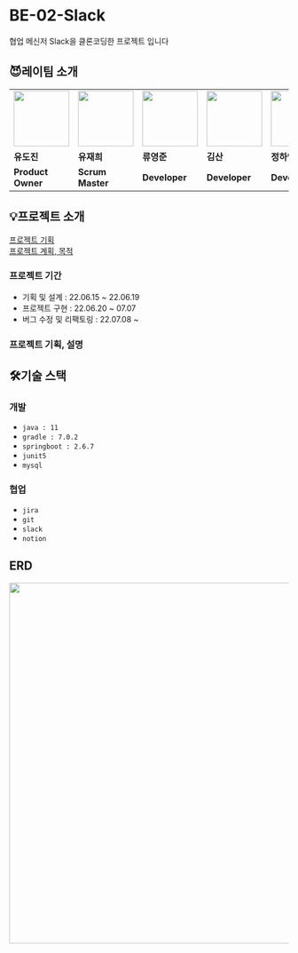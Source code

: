 # BE-02-Slack

협업 메신저 Slack을 클론코딩한 프로젝트 입니다


## 😈레이팀 소개   

<table>
  <tr>
    <td>
        <a href="https://github.com/dojinyou">
            <img src="https://avatars.githubusercontent.com/u/61923768?v=4" width="100px" />
        </a>
    </td>
    <td>
        <a href="https://github.com/UJ15">
            <img src="https://avatars.githubusercontent.com/u/57293011?v=4" width="100px" />
        </a>
    </td>
    <td>
        <a href="https://github.com/ecvheo1">
            <img src="https://avatars.githubusercontent.com/u/78195316?v=4" width="100px" />
        </a>
    </td>
    <td>
        <a href="https://github.com/waterfogSW">
            <img src="https://avatars.githubusercontent.com/u/28651727?v=4" width="100px" />
        </a>
    </td>
    <td>
        <a href="https://github.com/gkdud583">
            <img src="https://avatars.githubusercontent.com/u/60775067?v=4" width="100px" />
        </a>
    </td>
  </tr>
  <tr>
    <td><b>유도진</b></td>
    <td><b>유재희</b></td>
    <td><b>류영준</b></td>
    <td><b>김산</b></td>
    <td><b>정하영</b></td>
  </tr>
  <tr>
    <td><b>Product Owner</b></td>
    <td><b>Scrum Master</b></td>
    <td><b>Developer</b></td>
    <td><b>Developer</b></td>
    <td><b>Developer</b></td>
  </tr>
</table>

## 💡프로젝트 소개

<a href="https://www.notion.so/backend-devcourse/2-7277b683010f4b6ca5c285212689df30" target="_blank">프로젝트 기획</a>   
<a href="https://https://www.notion.so/backend-devcourse/2-a4c4a7d244fe486393fe1dd276273945" target="_blank">프로젝트 계획, 목적</a>  

### 프로젝트 기간

- 기획 및 설계 : 22.06.15 ~ 22.06.19
- 프로젝트 구현 : 22.06.20 ~ 07.07
- 버그 수정 및 리팩토링 : 22.07.08 ~ 

### 프로젝트 기획, 설명


## 🛠️기술 스택
   
### 개발
- `java : 11 `   
- `gradle : 7.0.2`     
- `springboot : 2.6.7`      
- `junit5`     
- `mysql`   
### 협업   
- `jira`   
- `git`   
- `slack`   
- `notion`   

## ERD
<center><img src="https://user-images.githubusercontent.com/57293011/177763419-7734b867-e37f-4d1f-9e26-129a8648df46.png" width="650" height="650"></center>
